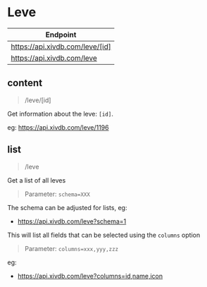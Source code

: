 # Leve

|Endpoint|
|---|
|https://api.xivdb.com/leve/[id]|
|https://api.xivdb.com/leve|

## content

> /leve/[id]

Get information about the leve: `[id]`.

eg: https://api.xivdb.com/leve/1196

## list

> /leve

Get a list of all leves

> Parameter: `schema=XXX`

The schema can be adjusted for lists, eg:

- https://api.xivdb.com/leve?schema=1

This will list all fields that can be selected using the `columns` option

> Parameter: `columns=xxx,yyy,zzz`

eg: 

- https://api.xivdb.com/leve?columns=id,name,icon

